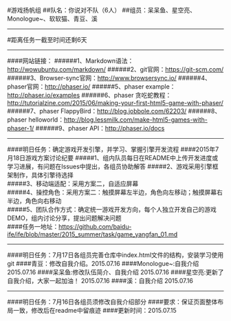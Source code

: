 #游戏扬帆组
##队名：你说对不队（6人）
##组员：呆呆鱼、星空亮、Monologue~、软软猫、青豆、溪            
***           
#距离任务一截至时间还剩6天
***
####网站链接：
######1、Markdown语法：http://wowubuntu.com/markdown/
######2、git官网：https://git-scm.com/
######3、Browser-sync官网：http://www.browsersync.io/
######4、phaser官网：http://phaser.io/
######5、phaser example：http://phaser.io/examples
######6、phaser 贪吃蛇教程：http://tutorialzine.com/2015/06/making-your-first-html5-game-with-phaser/
######7、phaser FlappyBird：http://blog.jobbole.com/62203/
######8、phaser helloworld：http://blog.lessmilk.com/make-html5-games-with-phaser-1/
######9、phaser API：http://phaser.io/docs
***
####明日任务：确定游戏开发引擎，并学习、掌握引擎开发流程
####2015年7月18日游戏方案讨论纪要
#####1、组内队员每日在README中上传开发进度或学习进展，有问题在Issues中提出，各组员协助解答
#####2、游戏采用引擎框架制作，具体引擎待选择       
#####3、移动端适配：采用方案二，自适应屏幕                       
#####4、操控角色：采用方案二：触摸屏幕左半边，角色向左移动；触摸屏幕右半边，角色向右移动      
#####5、团队合作方式：确定统一游戏开发方向，每个人独立开发自己的游戏DEMO，组内讨论分享，提出问题解决问题      
####任务一地址：https://github.com/baidu-ife/ife/blob/master/2015_summer/task/game_yangfan_01.md
***
####明日任务：7月17日各组员完善仓库中index.html文件的结构，安装学习使用git
####青豆：修改自我介绍。2015.07.16
####Monologue~:自我介绍 2015.07.16
####呆呆鱼:修改队伍简介、自我介绍 2015.07.16
####星空亮:更新了自我介绍，大家一起加油！ 2015.07.16
####溪：自我介绍 2015.07.16
***
####明日任务：7月16日各组员须修改自我介绍部分
####要求：保证页面整体布局一致，修改后在readme中留痕迹
####更新时间：2015.07.15
